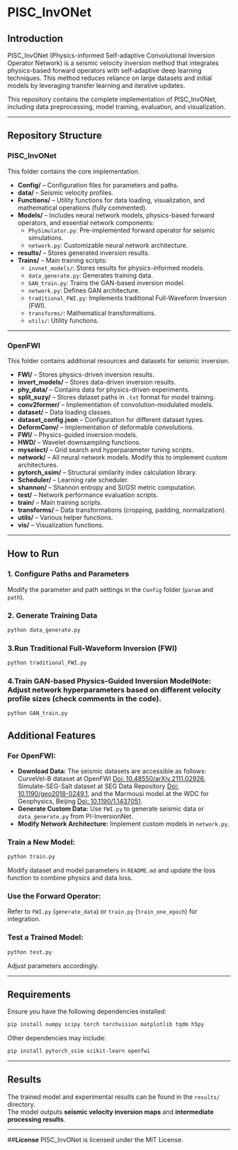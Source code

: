 # PISC_InvONet

## Introduction
PISC_InvONet (Physics-informed Self-adaptive Convolutional Inversion Operator Network) is a seismic velocity inversion method that integrates physics-based forward operators with self-adaptive deep learning techniques. This method reduces reliance on large datasets and initial models by leveraging transfer learning and iterative updates.

This repository contains the complete implementation of PISC_InvONet, including data preprocessing, model training, evaluation, and visualization.

---

## Repository Structure

### **PISC_InvONet**
This folder contains the core implementation.

- **Config/** – Configuration files for parameters and paths.
- **data/** – Seismic velocity profiles.
- **Functions/** – Utility functions for data loading, visualization, and mathematical operations (fully commented).
- **Models/** – Includes neural network models, physics-based forward operators, and essential network components:
  - `PhySimulator.py`: Pre-implemented forward operator for seismic simulations.
  - `network.py`: Customizable neural network architecture.
- **results/** – Stores generated inversion results.
- **Trains/** – Main training scripts:
  - `invnet_models/`: Stores results for physics-informed models.
  - `data_generate.py`: Generates training data.
  - `GAN_train.py`: Trains the GAN-based inversion model.
  - `network.py`: Defines GAN architecture.
  - `traditional_FWI.py`: Implements traditional Full-Waveform Inversion (FWI).
  - `transforms/`: Mathematical transformations.
  - `utils/`: Utility functions.

---

### **OpenFWI**
This folder contains additional resources and datasets for seismic inversion.

- **FWI/** – Stores physics-driven inversion results.
- **invert_models/** – Stores data-driven inversion results.
- **phy_data/** – Contains data for physics-driven experiments.
- **split_suzy/** – Stores dataset paths in `.txt` format for model training.
- **conv2former/** – Implementation of convolution-modulated models.
- **dataset/** – Data loading classes.
- **dataset_config.json** – Configuration for different dataset types.
- **DeformConv/** – Implementation of deformable convolutions.
- **FWI/** – Physics-guided inversion models.
- **HWD/** – Wavelet downsampling functions.
- **myselect/** – Grid search and hyperparameter tuning scripts.
- **network/** – All neural network models. Modify this to implement custom architectures.
- **pytorch_ssim/** – Structural similarity index calculation library.
- **Scheduler/** – Learning rate scheduler.
- **shannon/** – Shannon entropy and SI/GSI metric computation.
- **test/** – Network performance evaluation scripts.
- **train/** – Main training scripts.
- **transforms/** – Data transformations (cropping, padding, normalization).
- **utils/** – Various helper functions.
- **vis/** – Visualization functions.

---

## How to Run

### **1. Configure Paths and Parameters**
Modify the parameter and path settings in the `Config` folder (`param` and `path`).

### **2. Generate Training Data**
```bash
python data_generate.py
```

### **3.Run Traditional Full-Waveform Inversion (FWI)**
```bash
python traditional_FWI.py
```

### **4.Train GAN-based Physics-Guided Inversion Model**Note: Adjust network hyperparameters based on different velocity profile sizes (check comments in the code).
```bash
python GAN_train.py
```

## **Additional Features**

### **For OpenFWI:**
- **Download Data:**  The seismic datasets are accessible as follows: CurveVel-B dataset at OpenFWI [Doi: 10.48550/arXiv.2111.02926](https://doi.org/10.48550/arXiv.2111.02926), Simulate-SEG-Salt dataset at SEG Data Repository [Doi: 10.1190/geo2018-0249.1](https://doi.org/10.1190/geo2018-0249.1), and the Marmousi model at the WDC for Geophysics, Beijing [Doi: 10.1190/1.1437051](https://doi.org/10.1190/1.1437051).
- **Generate Custom Data:** Use `FWI.py` to generate seismic data or `data_generate.py` from PI-InversionNet.
- **Modify Network Architecture:** Implement custom models in `network.py`.

### **Train a New Model:**
```bash
python train.py
```
Modify dataset and model parameters in `README.md` and update the loss function to combine physics and data loss.

### **Use the Forward Operator:**
Refer to `FWI.py` (`generate_data`) or `train.py` (`train_one_epoch`) for integration.

### **Test a Trained Model:**
```bash
python test.py
```
Adjust parameters accordingly.

---

## **Requirements**

Ensure you have the following dependencies installed:
```bash
pip install numpy scipy torch torchvision matplotlib tqdm h5py
```
Other dependencies may include:
```bash
pip install pytorch_ssim scikit-learn openfwi
```
---

## **Results**
The trained model and experimental results can be found in the `results/` directory.  
The model outputs **seismic velocity inversion maps** and **intermediate processing results**.

---

##**License**
PISC_InvONet is licensed under the MIT License.
